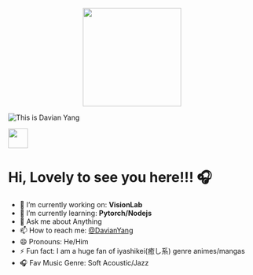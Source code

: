 <p align="center">
  <img align="center" src='https://res.cloudinary.com/dcrgv598u/image/upload/v1595498463/profile/tyzh_gao8cq.gif' width="200" height="200">
</p>

![This is Davian Yang](https://res.cloudinary.com/dcrgv598u/image/upload/v1594828210/1_veoqi5.png)

[<img src="https://res.cloudinary.com/dcrgv598u/image/upload/v1595513155/profile/1_vuyhoh.png" height="40">](https://twitter.com/DavianYang)

<p text-align="center">
  <h1><b>Hi, Lovely to see you here!!! 🎧</b></h1>
</p>

- 🔭 I’m currently working on: **VisionLab**  
- 🌱 I’m currently learning: **Pytorch/Nodejs**  
- 💬 Ask me about Anything  
- 📫 How to reach me: [@DavianYang](https://twitter.com/DavianYang)  
- 😄 Pronouns: He/Him  
- ⚡ Fun fact: I am a huge fan of iyashikei(癒し系) genre animes/mangas  
- 🎧 Fav Music Genre: Soft Acoustic/Jazz  


